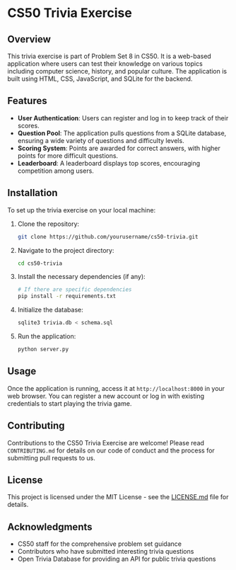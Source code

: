 
# CS50 Trivia Exercise

## Overview

This trivia exercise is part of Problem Set 8 in CS50. It is a web-based application where users can test their knowledge on various topics including computer science, history, and popular culture. The application is built using HTML, CSS, JavaScript, and SQLite for the backend.

## Features

- **User Authentication**: Users can register and log in to keep track of their scores.
- **Question Pool**: The application pulls questions from a SQLite database, ensuring a wide variety of questions and difficulty levels.
- **Scoring System**: Points are awarded for correct answers, with higher points for more difficult questions.
- **Leaderboard**: A leaderboard displays top scores, encouraging competition among users.

## Installation

To set up the trivia exercise on your local machine:

1. Clone the repository:
   ```bash
   git clone https://github.com/yourusername/cs50-trivia.git
   ```
2. Navigate to the project directory:
   ```bash
   cd cs50-trivia
   ```
3. Install the necessary dependencies (if any):
   ```bash
   # If there are specific dependencies
   pip install -r requirements.txt
   ```
4. Initialize the database:
   ```bash
   sqlite3 trivia.db < schema.sql
   ```
5. Run the application:
   ```bash
   python server.py
   ```

## Usage

Once the application is running, access it at `http://localhost:8000` in your web browser. You can register a new account or log in with existing credentials to start playing the trivia game.

## Contributing

Contributions to the CS50 Trivia Exercise are welcome! Please read `CONTRIBUTING.md` for details on our code of conduct and the process for submitting pull requests to us.

## License

This project is licensed under the MIT License - see the [LICENSE.md](LICENSE) file for details.

## Acknowledgments

- CS50 staff for the comprehensive problem set guidance
- Contributors who have submitted interesting trivia questions
- Open Trivia Database for providing an API for public trivia questions
